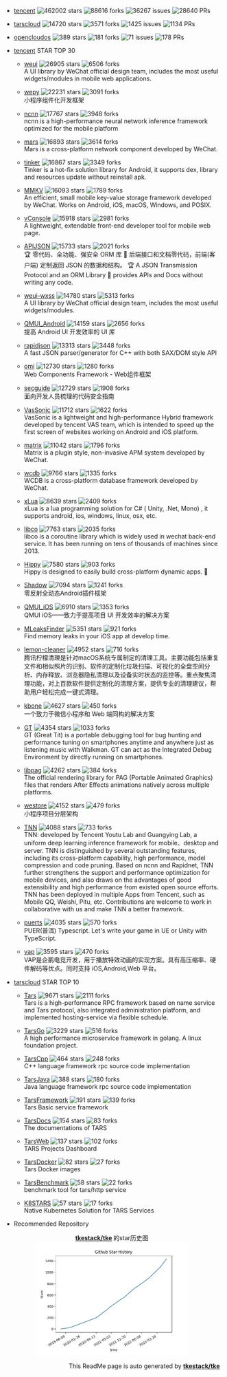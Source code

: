 
+ [tencent](https://github.com/tencent)
![462002 stars](https://img.shields.io/badge/Stars-462002-green)
![88616 forks](https://img.shields.io/badge/Forks-88616-green)
![36267 issues](https://img.shields.io/badge/Issues-36267-green)
![28640 PRs](https://img.shields.io/badge/PRs-28640-green)

+ [tarscloud](https://github.com/tarscloud)
![14720 stars](https://img.shields.io/badge/Stars-14720-green)
![3571 forks](https://img.shields.io/badge/Forks-3571-green)
![1425 issues](https://img.shields.io/badge/Issues-1425-green)
![1134 PRs](https://img.shields.io/badge/PRs-1134-green)

+ [opencloudos](https://github.com/opencloudos)
![389 stars](https://img.shields.io/badge/Stars-389-green)
![181 forks](https://img.shields.io/badge/Forks-181-green)
![71 issues](https://img.shields.io/badge/Issues-71-green)
![178 PRs](https://img.shields.io/badge/PRs-178-green)



+ [tencent](https://github.com/tencent) STAR TOP 30
    
    + [weui](https://github.com/tencent/weui) 
    ![26905 stars](https://img.shields.io/badge/Stars-26905-green)
    ![6506 forks](https://img.shields.io/badge/Forks-6506-green)  
    A UI library by WeChat official design team, includes the most useful widgets/modules in mobile web applications.
    
    + [wepy](https://github.com/tencent/wepy) 
    ![22231 stars](https://img.shields.io/badge/Stars-22231-green)
    ![3091 forks](https://img.shields.io/badge/Forks-3091-green)  
    小程序组件化开发框架
    
    + [ncnn](https://github.com/tencent/ncnn) 
    ![17767 stars](https://img.shields.io/badge/Stars-17767-green)
    ![3948 forks](https://img.shields.io/badge/Forks-3948-green)  
    ncnn is a high-performance neural network inference framework optimized for the mobile platform
    
    + [mars](https://github.com/tencent/mars) 
    ![16893 stars](https://img.shields.io/badge/Stars-16893-green)
    ![3614 forks](https://img.shields.io/badge/Forks-3614-green)  
    Mars is a cross-platform network component  developed by WeChat.
    
    + [tinker](https://github.com/tencent/tinker) 
    ![16867 stars](https://img.shields.io/badge/Stars-16867-green)
    ![3349 forks](https://img.shields.io/badge/Forks-3349-green)  
    Tinker is a hot-fix solution library for Android, it supports dex, library and resources update without reinstall apk.
    
    + [MMKV](https://github.com/tencent/MMKV) 
    ![16093 stars](https://img.shields.io/badge/Stars-16093-green)
    ![1789 forks](https://img.shields.io/badge/Forks-1789-green)  
    An efficient, small mobile key-value storage framework developed by WeChat. Works on Android, iOS, macOS, Windows, and POSIX.
    
    + [vConsole](https://github.com/tencent/vConsole) 
    ![15918 stars](https://img.shields.io/badge/Stars-15918-green)
    ![2981 forks](https://img.shields.io/badge/Forks-2981-green)  
    A lightweight, extendable front-end developer tool for mobile web page.
    
    + [APIJSON](https://github.com/tencent/APIJSON) 
    ![15733 stars](https://img.shields.io/badge/Stars-15733-green)
    ![2021 forks](https://img.shields.io/badge/Forks-2021-green)  
    🏆 零代码、全功能、强安全 ORM 库 🚀 后端接口和文档零代码，前端(客户端) 定制返回 JSON 的数据和结构。 🏆 A JSON Transmission Protocol and an ORM Library 🚀  provides APIs and Docs without writing any code.
    
    + [weui-wxss](https://github.com/tencent/weui-wxss) 
    ![14780 stars](https://img.shields.io/badge/Stars-14780-green)
    ![5313 forks](https://img.shields.io/badge/Forks-5313-green)  
    A UI library by WeChat official design team, includes the most useful widgets/modules.
    
    + [QMUI_Android](https://github.com/tencent/QMUI_Android) 
    ![14159 stars](https://img.shields.io/badge/Stars-14159-green)
    ![2656 forks](https://img.shields.io/badge/Forks-2656-green)  
    提高 Android UI 开发效率的 UI 库
    
    + [rapidjson](https://github.com/tencent/rapidjson) 
    ![13313 stars](https://img.shields.io/badge/Stars-13313-green)
    ![3448 forks](https://img.shields.io/badge/Forks-3448-green)  
    A fast JSON parser/generator for C++ with both SAX/DOM style API
    
    + [omi](https://github.com/tencent/omi) 
    ![12730 stars](https://img.shields.io/badge/Stars-12730-green)
    ![1280 forks](https://img.shields.io/badge/Forks-1280-green)  
    Web Components Framework - Web组件框架
    
    + [secguide](https://github.com/tencent/secguide) 
    ![12729 stars](https://img.shields.io/badge/Stars-12729-green)
    ![1908 forks](https://img.shields.io/badge/Forks-1908-green)  
    面向开发人员梳理的代码安全指南
    
    + [VasSonic](https://github.com/tencent/VasSonic) 
    ![11712 stars](https://img.shields.io/badge/Stars-11712-green)
    ![1622 forks](https://img.shields.io/badge/Forks-1622-green)  
    VasSonic is a lightweight and high-performance Hybrid framework developed by tencent VAS team, which is intended to speed up the first screen of websites working on Android and iOS platform. 
    
    + [matrix](https://github.com/tencent/matrix) 
    ![11042 stars](https://img.shields.io/badge/Stars-11042-green)
    ![1796 forks](https://img.shields.io/badge/Forks-1796-green)  
    Matrix is a plugin style, non-invasive APM system developed by WeChat.
    
    + [wcdb](https://github.com/tencent/wcdb) 
    ![9766 stars](https://img.shields.io/badge/Stars-9766-green)
    ![1335 forks](https://img.shields.io/badge/Forks-1335-green)  
    WCDB is a cross-platform database framework developed by WeChat.
    
    + [xLua](https://github.com/tencent/xLua) 
    ![8639 stars](https://img.shields.io/badge/Stars-8639-green)
    ![2409 forks](https://img.shields.io/badge/Forks-2409-green)  
    xLua is a lua programming solution for  C# ( Unity, .Net, Mono) , it supports android, ios, windows, linux, osx, etc.
    
    + [libco](https://github.com/tencent/libco) 
    ![7763 stars](https://img.shields.io/badge/Stars-7763-green)
    ![2035 forks](https://img.shields.io/badge/Forks-2035-green)  
    libco is a coroutine library which is widely used in wechat  back-end service. It has been running on tens of thousands of machines since 2013.
    
    + [Hippy](https://github.com/tencent/Hippy) 
    ![7580 stars](https://img.shields.io/badge/Stars-7580-green)
    ![903 forks](https://img.shields.io/badge/Forks-903-green)  
    Hippy is designed to easily build cross-platform dynamic apps. 👏
    
    + [Shadow](https://github.com/tencent/Shadow) 
    ![7094 stars](https://img.shields.io/badge/Stars-7094-green)
    ![1241 forks](https://img.shields.io/badge/Forks-1241-green)  
    零反射全动态Android插件框架
    
    + [QMUI_iOS](https://github.com/tencent/QMUI_iOS) 
    ![6910 stars](https://img.shields.io/badge/Stars-6910-green)
    ![1353 forks](https://img.shields.io/badge/Forks-1353-green)  
    QMUI iOS——致力于提高项目 UI 开发效率的解决方案
    
    + [MLeaksFinder](https://github.com/tencent/MLeaksFinder) 
    ![5351 stars](https://img.shields.io/badge/Stars-5351-green)
    ![921 forks](https://img.shields.io/badge/Forks-921-green)  
    Find memory leaks in your iOS app at develop time.
    
    + [lemon-cleaner](https://github.com/tencent/lemon-cleaner) 
    ![4952 stars](https://img.shields.io/badge/Stars-4952-green)
    ![716 forks](https://img.shields.io/badge/Forks-716-green)  
    腾讯柠檬清理是针对macOS系统专属制定的清理工具。主要功能包括重复文件和相似照片的识别、软件的定制化垃圾扫描、可视化的全盘空间分析、内存释放、浏览器隐私清理以及设备实时状态的监控等。重点聚焦清理功能，对上百款软件提供定制化的清理方案，提供专业的清理建议，帮助用户轻松完成一键式清理。
    
    + [kbone](https://github.com/tencent/kbone) 
    ![4627 stars](https://img.shields.io/badge/Stars-4627-green)
    ![450 forks](https://img.shields.io/badge/Forks-450-green)  
    一个致力于微信小程序和 Web 端同构的解决方案
    
    + [GT](https://github.com/tencent/GT) 
    ![4354 stars](https://img.shields.io/badge/Stars-4354-green)
    ![1033 forks](https://img.shields.io/badge/Forks-1033-green)  
    GT (Great Tit) is a portable debugging tool for bug hunting and performance tuning on smartphones anytime and anywhere just as listening music with Walkman. GT can act as the Integrated Debug Environment by directly running on smartphones.
    
    + [libpag](https://github.com/tencent/libpag) 
    ![4262 stars](https://img.shields.io/badge/Stars-4262-green)
    ![384 forks](https://img.shields.io/badge/Forks-384-green)  
    The official rendering library for PAG (Portable Animated Graphics) files that renders After Effects animations natively across multiple platforms.
    
    + [westore](https://github.com/tencent/westore) 
    ![4152 stars](https://img.shields.io/badge/Stars-4152-green)
    ![479 forks](https://img.shields.io/badge/Forks-479-green)  
    小程序项目分层架构
    
    + [TNN](https://github.com/tencent/TNN) 
    ![4088 stars](https://img.shields.io/badge/Stars-4088-green)
    ![733 forks](https://img.shields.io/badge/Forks-733-green)  
    TNN: developed by Tencent Youtu Lab and Guangying Lab, a uniform deep learning inference framework for mobile、desktop and server. TNN is distinguished by several outstanding features, including its cross-platform capability, high performance, model compression and code pruning. Based on ncnn and Rapidnet, TNN further strengthens the support and performance optimization for mobile devices, and also draws on the advantages of good extensibility and high performance from existed open source efforts. TNN has been deployed in multiple Apps from Tencent, such as Mobile QQ, Weishi, Pitu, etc. Contributions are welcome to work in collaborative with us and make TNN a better framework. 
    
    + [puerts](https://github.com/tencent/puerts) 
    ![4035 stars](https://img.shields.io/badge/Stars-4035-green)
    ![570 forks](https://img.shields.io/badge/Forks-570-green)  
    PUER(普洱) Typescript. Let's write your game in UE or Unity with TypeScript.
    
    + [vap](https://github.com/tencent/vap) 
    ![3595 stars](https://img.shields.io/badge/Stars-3595-green)
    ![470 forks](https://img.shields.io/badge/Forks-470-green)  
    VAP是企鹅电竞开发，用于播放特效动画的实现方案。具有高压缩率、硬件解码等优点。同时支持 iOS,Android,Web 平台。
    

+ [tarscloud](https://github.com/tarscloud) STAR TOP 10
    
    + [Tars](https://github.com/tarscloud/Tars) 
    ![9671 stars](https://img.shields.io/badge/Stars-9671-green)
    ![2111 forks](https://img.shields.io/badge/Forks-2111-green)  
    Tars is a high-performance RPC framework based on name service and Tars protocol, also integrated administration platform, and implemented hosting-service via flexible schedule.
    
    + [TarsGo](https://github.com/tarscloud/TarsGo) 
    ![3229 stars](https://img.shields.io/badge/Stars-3229-green)
    ![516 forks](https://img.shields.io/badge/Forks-516-green)  
    A  high performance microservice  framework  in golang. A linux foundation project.
    
    + [TarsCpp](https://github.com/tarscloud/TarsCpp) 
    ![464 stars](https://img.shields.io/badge/Stars-464-green)
    ![248 forks](https://img.shields.io/badge/Forks-248-green)  
    C++ language framework rpc source code implementation
    
    + [TarsJava](https://github.com/tarscloud/TarsJava) 
    ![388 stars](https://img.shields.io/badge/Stars-388-green)
    ![180 forks](https://img.shields.io/badge/Forks-180-green)  
    Java language framework rpc source code implementation
    
    + [TarsFramework](https://github.com/tarscloud/TarsFramework) 
    ![191 stars](https://img.shields.io/badge/Stars-191-green)
    ![139 forks](https://img.shields.io/badge/Forks-139-green)  
    Tars Basic service framework
    
    + [TarsDocs](https://github.com/tarscloud/TarsDocs) 
    ![154 stars](https://img.shields.io/badge/Stars-154-green)
    ![83 forks](https://img.shields.io/badge/Forks-83-green)  
    The documentations of TARS
    
    + [TarsWeb](https://github.com/tarscloud/TarsWeb) 
    ![137 stars](https://img.shields.io/badge/Stars-137-green)
    ![102 forks](https://img.shields.io/badge/Forks-102-green)  
    TARS Projects Dashboard
    
    + [TarsDocker](https://github.com/tarscloud/TarsDocker) 
    ![82 stars](https://img.shields.io/badge/Stars-82-green)
    ![27 forks](https://img.shields.io/badge/Forks-27-green)  
    Tars Docker  images
    
    + [TarsBenchmark](https://github.com/tarscloud/TarsBenchmark) 
    ![58 stars](https://img.shields.io/badge/Stars-58-green)
    ![22 forks](https://img.shields.io/badge/Forks-22-green)  
    benchmark tool for tars/http service
    
    + [K8STARS](https://github.com/tarscloud/K8STARS) 
    ![57 stars](https://img.shields.io/badge/Stars-57-green)
    ![17 forks](https://img.shields.io/badge/Forks-17-green)  
    Native Kubernetes  Solution for TARS Services
    


+ Recommended Repository  
<p align="center">
      <strong>
        <a href="https://github.com/tkestack/tke" target="_blank">tkestack/tke</a>
      </strong>  的star历史图
  <br>
  <img src="https://raw.githubusercontent.com/ButterAndButterfly/GithubTools/master/data/stars_history.jpg" width="350px"></img>    
</p>

<p align="right">
      This ReadMe page is auto generated by 
      <strong>
        <a href="https://github.com/tkestack/tke" target="_blank">tkestack/tke</a><br>
      </strong>   
</p>